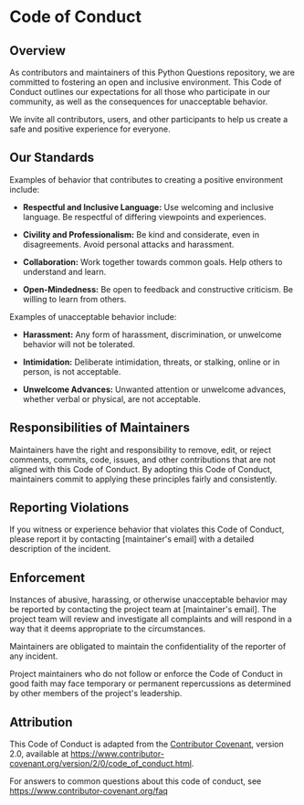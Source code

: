 # Code of Conduct

## Overview

As contributors and maintainers of this Python Questions repository, we are committed to fostering an open and inclusive environment. This Code of Conduct outlines our expectations for all those who participate in our community, as well as the consequences for unacceptable behavior.

We invite all contributors, users, and other participants to help us create a safe and positive experience for everyone.

## Our Standards

Examples of behavior that contributes to creating a positive environment include:

- **Respectful and Inclusive Language:** Use welcoming and inclusive language. Be respectful of differing viewpoints and experiences.
  
- **Civility and Professionalism:** Be kind and considerate, even in disagreements. Avoid personal attacks and harassment.

- **Collaboration:** Work together towards common goals. Help others to understand and learn.

- **Open-Mindedness:** Be open to feedback and constructive criticism. Be willing to learn from others.

Examples of unacceptable behavior include:

- **Harassment:** Any form of harassment, discrimination, or unwelcome behavior will not be tolerated.

- **Intimidation:** Deliberate intimidation, threats, or stalking, online or in person, is not acceptable.

- **Unwelcome Advances:** Unwanted attention or unwelcome advances, whether verbal or physical, are not acceptable.

## Responsibilities of Maintainers

Maintainers have the right and responsibility to remove, edit, or reject comments, commits, code, issues, and other contributions that are not aligned with this Code of Conduct. By adopting this Code of Conduct, maintainers commit to applying these principles fairly and consistently.

## Reporting Violations

If you witness or experience behavior that violates this Code of Conduct, please report it by contacting [maintainer's email] with a detailed description of the incident.

## Enforcement

Instances of abusive, harassing, or otherwise unacceptable behavior may be reported by contacting the project team at [maintainer's email]. The project team will review and investigate all complaints and will respond in a way that it deems appropriate to the circumstances.

Maintainers are obligated to maintain the confidentiality of the reporter of any incident.

Project maintainers who do not follow or enforce the Code of Conduct in good faith may face temporary or permanent repercussions as determined by other members of the project's leadership.

## Attribution

This Code of Conduct is adapted from the [Contributor Covenant](https://www.contributor-covenant.org/), version 2.0, available at https://www.contributor-covenant.org/version/2/0/code_of_conduct.html.

For answers to common questions about this code of conduct, see https://www.contributor-covenant.org/faq
